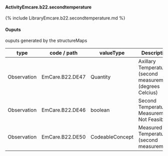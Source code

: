 #### ActivityEmcare.b22.secondtemperature

{% include LibraryEmcare.b22.secondtemperature.md %}
#### Ouputs

ouputs generated by the structureMaps

| type | code / path | valueType | Description |
|---|---|---|---|
| Observation | EmCare.B22.DE47 | Quantity | Axillary Temperature (second measurement) (degrees Celcius) |
| Observation | EmCare.B22.DE46 | boolean | Second Temperature Measurement Not Feasible |
| Observation | EmCare.B22.DE50 | CodeableConcept | Measured Temperature (second measurement) |

